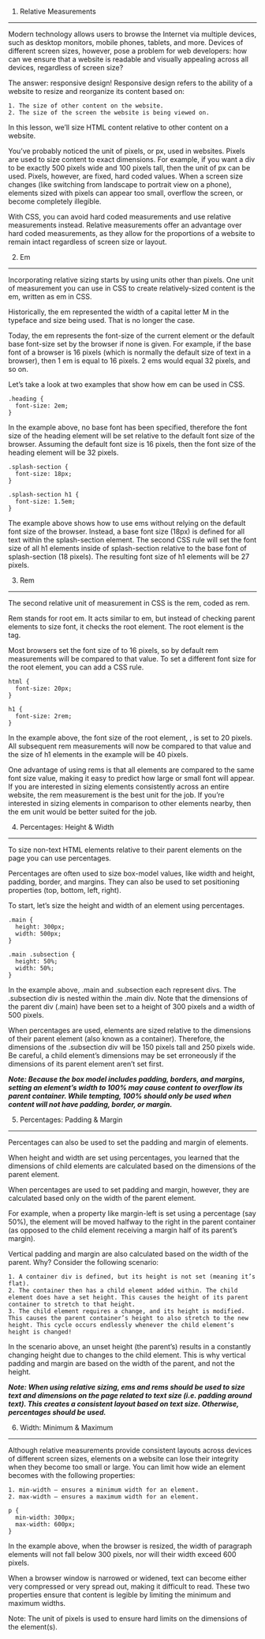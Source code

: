 <!-- Responsive Design -->
<!-- *-*-*-*-*-*- SIZING ELEMENTS -*-*-*-*-*-*- -->

1. Relative Measurements

---

Modern technology allows users to browse the Internet via multiple devices, such as desktop monitors, mobile phones, tablets, and more. Devices of different screen sizes, however, pose a problem for web developers: how can we ensure that a website is readable and visually appealing across all devices, regardless of screen size?

The answer: responsive design! Responsive design refers to the ability of a website to resize and reorganize its content based on:

    1. The size of other content on the website.
    2. The size of the screen the website is being viewed on.

In this lesson, we’ll size HTML content relative to other content on a website.

You’ve probably noticed the unit of pixels, or px, used in websites. Pixels are used to size content to exact dimensions. For example, if you want a div to be exactly 500 pixels wide and 100 pixels tall, then the unit of px can be used. Pixels, however, are fixed, hard coded values. When a screen size changes (like switching from landscape to portrait view on a phone), elements sized with pixels can appear too small, overflow the screen, or become completely illegible.

With CSS, you can avoid hard coded measurements and use relative measurements instead. Relative measurements offer an advantage over hard coded measurements, as they allow for the proportions of a website to remain intact regardless of screen size or layout.

2. Em

---

Incorporating relative sizing starts by using units other than pixels. One unit of measurement you can use in CSS to create relatively-sized content is the em, written as em in CSS.

Historically, the em represented the width of a capital letter M in the typeface and size being used. That is no longer the case.

Today, the em represents the font-size of the current element or the default base font-size set by the browser if none is given. For example, if the base font of a browser is 16 pixels (which is normally the default size of text in a browser), then 1 em is equal to 16 pixels. 2 ems would equal 32 pixels, and so on.

Let’s take a look at two examples that show how em can be used in CSS.

```
.heading {
  font-size: 2em;
}
```

In the example above, no base font has been specified, therefore the font size of the heading element will be set relative to the default font size of the browser. Assuming the default font size is 16 pixels, then the font size of the heading element will be 32 pixels.

```
.splash-section {
  font-size: 18px;
}

.splash-section h1 {
  font-size: 1.5em;
}
```

The example above shows how to use ems without relying on the default font size of the browser. Instead, a base font size (18px) is defined for all text within the splash-section element. The second CSS rule will set the font size of all h1 elements inside of splash-section relative to the base font of splash-section (18 pixels). The resulting font size of h1 elements will be 27 pixels.

3. Rem

---

The second relative unit of measurement in CSS is the rem, coded as rem.

Rem stands for root em. It acts similar to em, but instead of checking parent elements to size font, it checks the root element. The root element is the <html> tag.

Most browsers set the font size of <html> to 16 pixels, so by default rem measurements will be compared to that value. To set a different font size for the root element, you can add a CSS rule.

```
html {
  font-size: 20px;
}

h1 {
  font-size: 2rem;
}
```

In the example above, the font size of the root element, <html>, is set to 20 pixels. All subsequent rem measurements will now be compared to that value and the size of h1 elements in the example will be 40 pixels.

One advantage of using rems is that all elements are compared to the same font size value, making it easy to predict how large or small font will appear. If you are interested in sizing elements consistently across an entire website, the rem measurement is the best unit for the job. If you’re interested in sizing elements in comparison to other elements nearby, then the em unit would be better suited for the job.

4. Percentages: Height & Width

---

To size non-text HTML elements relative to their parent elements on the page you can use percentages.

Percentages are often used to size box-model values, like width and height, padding, border, and margins. They can also be used to set positioning properties (top, bottom, left, right).

To start, let’s size the height and width of an element using percentages.

```
.main {
  height: 300px;
  width: 500px;
}

.main .subsection {
  height: 50%;
  width: 50%;
}
```

In the example above, .main and .subsection each represent divs. The .subsection div is nested within the .main div. Note that the dimensions of the parent div (.main) have been set to a height of 300 pixels and a width of 500 pixels.

When percentages are used, elements are sized relative to the dimensions of their parent element (also known as a container). Therefore, the dimensions of the .subsection div will be 150 pixels tall and 250 pixels wide. Be careful, a child element’s dimensions may be set erroneously if the dimensions of its parent element aren’t set first.

**_Note: Because the box model includes padding, borders, and margins, setting an element’s width to 100% may cause content to overflow its parent container. While tempting, 100% should only be used when content will not have padding, border, or margin._**

5. Percentages: Padding & Margin

---

Percentages can also be used to set the padding and margin of elements.

When height and width are set using percentages, you learned that the dimensions of child elements are calculated based on the dimensions of the parent element.

When percentages are used to set padding and margin, however, they are calculated based only on the width of the parent element.

For example, when a property like margin-left is set using a percentage (say 50%), the element will be moved halfway to the right in the parent container (as opposed to the child element receiving a margin half of its parent’s margin).

Vertical padding and margin are also calculated based on the width of the parent. Why? Consider the following scenario:

    1. A container div is defined, but its height is not set (meaning it’s flat).
    2. The container then has a child element added within. The child element does have a set height. This causes the height of its parent container to stretch to that height.
    3. The child element requires a change, and its height is modified. This causes the parent container’s height to also stretch to the new height. This cycle occurs endlessly whenever the child element’s height is changed!

In the scenario above, an unset height (the parent’s) results in a constantly changing height due to changes to the child element. This is why vertical padding and margin are based on the width of the parent, and not the height.

**_Note: When using relative sizing, ems and rems should be used to size text and dimensions on the page related to text size (i.e. padding around text). This creates a consistent layout based on text size. Otherwise, percentages should be used._**

6. Width: Minimum & Maximum

---

Although relative measurements provide consistent layouts across devices of different screen sizes, elements on a website can lose their integrity when they become too small or large. You can limit how wide an element becomes with the following properties:

    1. min-width — ensures a minimum width for an element.
    2. max-width — ensures a maximum width for an element.

```
p {
  min-width: 300px;
  max-width: 600px;
}
```

In the example above, when the browser is resized, the width of paragraph elements will not fall below 300 pixels, nor will their width exceed 600 pixels.

When a browser window is narrowed or widened, text can become either very compressed or very spread out, making it difficult to read. These two properties ensure that content is legible by limiting the minimum and maximum widths.

Note: The unit of pixels is used to ensure hard limits on the dimensions of the element(s).
